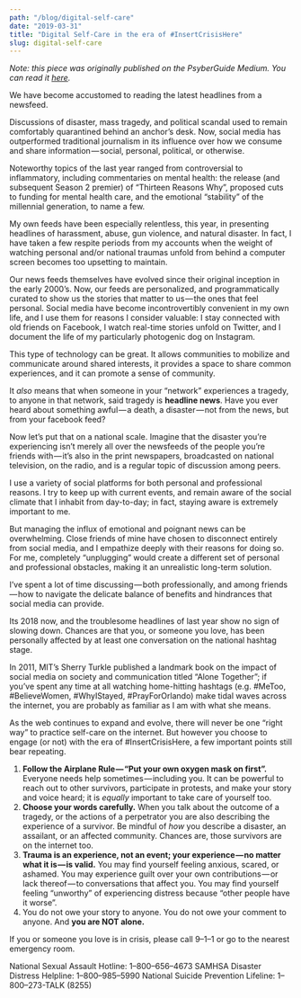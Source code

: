 ```yaml
---
path: "/blog/digital-self-care"
date: "2019-03-31"
title: "Digital Self-Care in the era of #InsertCrisisHere"
slug: digital-self-care
---
```


*Note: this piece was originally published on the PsyberGuide Medium. You can read it* [*here*](https://medium.com/psyberguide/digital-self-care-in-the-era-of-insertcrisishere-a49d661b9d11)*.*

We have become accustomed to reading the latest headlines from a newsfeed.

Discussions of disaster, mass tragedy, and political scandal used to  remain comfortably quarantined behind an anchor’s desk. Now, social  media has outperformed traditional journalism in its influence over how  we consume and share information — social, personal, political, or  otherwise.

Noteworthy topics of the last year ranged from controversial to  inflammatory, including commentaries on mental health: the release (and  subsequent Season 2 premier) of “Thirteen Reasons Why”, proposed cuts to funding for mental health care, and the emotional “stability” of the  millennial generation, to name a few.

My own feeds have been especially relentless, this year, in  presenting headlines of harassment, abuse, gun violence, and natural  disaster. In fact, I have taken a few respite periods from my accounts  when the weight of watching personal and/or national traumas unfold from behind a computer screen becomes too upsetting to maintain.

Our news feeds themselves have evolved since their original inception in the early 2000’s. Now, our feeds are personalized, and  programmatically curated to show us the stories that matter to us — the  ones that feel personal. Social media have become incontrovertibly  convenient in my own life, and I use them for reasons I consider  valuable: I stay connected with old friends on Facebook, I watch  real-time stories unfold on Twitter, and I document the life of my  particularly photogenic dog on Instagram.

This type of technology can be great. It allows communities to  mobilize and communicate around shared interests, it provides a space to share common experiences, and it can promote a sense of community.

It *also* means that when someone in your “network” experiences a tragedy, to anyone in that network, said tragedy is **headline news**. Have you ever heard about something awful — a death, a disaster — not from the news, but from your facebook feed?

Now let’s put that on a national scale. Imagine that the disaster  you’re experiencing isn’t merely all over the newsfeeds of the people  you’re friends with — it’s also in the print newspapers, broadcasted on  national television, on the radio, and is a regular topic of discussion  among peers.

I use a variety of social platforms for both personal and  professional reasons. I try to keep up with current events, and remain  aware of the social climate that I inhabit from day-to-day; in fact,  staying aware is extremely important to me.

But managing the influx of emotional and poignant news can be  overwhelming. Close friends of mine have chosen to disconnect entirely  from social media, and I empathize deeply with their reasons for doing  so. For me, completely “unplugging” would create a different set of  personal and professional obstacles, making it an unrealistic long-term  solution.

I’ve spent a lot of time discussing — both professionally, and among  friends — how to navigate the delicate balance of benefits and  hindrances that social media can provide.

Its 2018 now, and the troublesome headlines of last year show no sign of slowing down. Chances are that you, or someone you love, has been  personally affected by at least one conversation on the national hashtag stage.

In 2011, MIT’s Sherry Turkle published a landmark book on the impact  of social media on society and communication titled “Alone Together”; if you’ve spent any time at all watching home-hitting hashtags (e.g.  #MeToo, #BelieveWomen, #WhyIStayed, #PrayForOrlando) make tidal waves  across the internet, you are probably as familiar as I am with what she  means.

As the web continues to expand and evolve, there will never be one  “right way” to practice self-care on the internet. But however you  choose to engage (or not) with the era of #InsertCrisisHere, a few  important points still bear repeating.

1. **Follow the Airplane Rule — “Put your own oxygen mask on first”.** Everyone needs help sometimes — including you. It can be powerful to reach out  to other survivors, participate in protests, and make your story and  voice heard; it is *equally* important to take care of yourself too.
2. **Choose your words carefully.** When you talk about the outcome of a tragedy, or the actions of a  perpetrator you are also describing the experience of a survivor. Be  mindful of *how* you describe a disaster, an assailant, or an affected community. Chances are, those survivors are on the internet too.
3. **Trauma is an experience, not an event; your experience — no matter what it is — is valid.** You may find yourself feeling anxious, scared, or ashamed. You may  experience guilt over your own contributions — or lack thereof — to  conversations that affect you. You may find yourself feeling “unworthy”  of experiencing distress because “other people have it worse”.
4. You do not owe your story to anyone.
   You do not owe your comment to anyone.
   And **you are NOT alone.**

If you or someone you love is in crisis, please call 9–1–1 or go to the nearest emergency room.

National Sexual Assault Hotline: 1–800–656–4673
SAMHSA Disaster Distress Helpline: 1–800–985–5990
National Suicide Prevention Lifeline: 1–800–273-TALK (8255)
